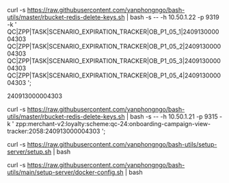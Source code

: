 curl -s https://raw.githubusercontent.com/vanphongngo/bash-utils/master/rbucket-redis-delete-keys.sh | bash -s -- -h 10.50.1.22 -p 9319 -k '
  QC|ZPP|TASK|SCENARIO_EXPIRATION_TRACKER|OB_P1_05_1|240913000004303 
  QC|ZPP|TASK|SCENARIO_EXPIRATION_TRACKER|OB_P1_05_2|240913000004303 
  QC|ZPP|TASK|SCENARIO_EXPIRATION_TRACKER|OB_P1_05_3|240913000004303 
  QC|ZPP|TASK|SCENARIO_EXPIRATION_TRACKER|OB_P1_05_4|240913000004303
';

240913000004303


curl -s https://raw.githubusercontent.com/vanphongngo/bash-utils/master/rbucket-redis-delete-keys.sh | bash -s -- -h 10.50.1.21 -p 9315 -k '
zpp:merchant-v2:loyalty:scheme:qc-24:onboarding-campaign-view-tracker:2058:240913000004303
';



curl -s https://raw.githubusercontent.com/vanphongngo/bash-utils/setup-server/setup.sh | bash

curl -s https://raw.githubusercontent.com/vanphongngo/bash-utils/main/setup-server/docker-config.sh | bash